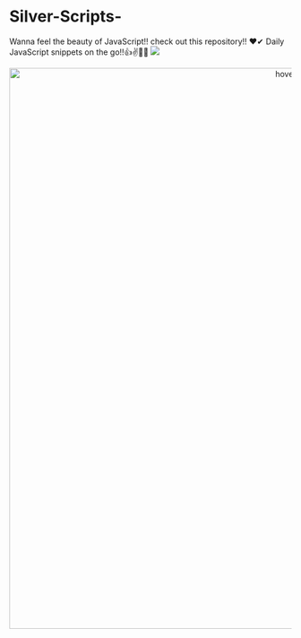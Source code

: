 # Silver-Scripts-
Wanna feel the beauty of JavaScript!! check out this repository!!  ❤✔ Daily JavaScript snippets on the go!!👍✌🙌🙌
![]("https://www.tutorialrepublic.com/lib/images/javascript-illustration.png")

<p align="center">
  <img src="https://www.tutorialrepublic.com/lib/images/javascript-illustration.png" width="1000" title="hover text">

</p>
